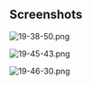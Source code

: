 

## **Screenshots** ##

![19-38-50.png](https://bitbucket.org/repo/azAkE8/images/3466898737-19-38-50.png)

![19-45-43.png](https://bitbucket.org/repo/azAkE8/images/941292736-19-45-43.png)

![19-46-30.png](https://bitbucket.org/repo/azAkE8/images/1191543840-19-46-30.png)

